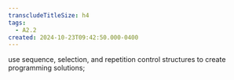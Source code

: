 ```yaml
---
transcludeTitleSize: h4
tags:
  - A2.2
created: 2024-10-23T09:42:50.000-0400
---
```

use sequence, selection, and repetition control structures to create programming solutions;